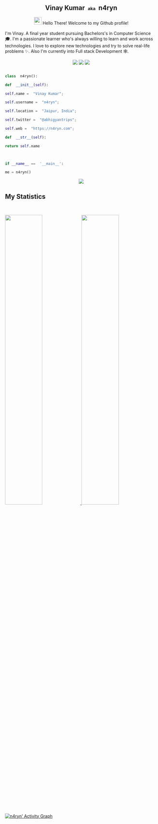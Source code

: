 
### <h2 align="center">Vinay Kumar &nbsp;<small><small>aka</small></small> &nbsp;n4ryn</h2>

<div align="center"><img src="https://media.giphy.com/media/hvRJCLFzcasrR4ia7z/giphy.gif" width="25px">
Hello There! Welcome to my Github profile!</div>
<br/>
I'm Vinay. A final year student pursuing Bachelors's in Computer Science 🎓. I'm a passionate learner who's always willing to learn and work across technologies. I love to explore new technologies and try to solve real-life problems ✨. Also I'm currently into Full stack Development 🕸️.
  

<br>

  

<p>

<div align="center">

<img  src="https://img.shields.io/badge/-HTML-c58545?style=for-the-badge&logo=html5&logoColor=c58545&labelColor=282828">

<img  src="https://img.shields.io/badge/-CSS-d1a01f?style=for-the-badge&logo=css3&logoColor=d1a01f&labelColor=282828">

<img  src="https://img.shields.io/badge/-Python-98b982?style=for-the-badge&logo=python&logoColor=98b982&labelColor=282828">

</div>

</p>

  

```python

class  n4ryn():

def  __init__(self):

self.name =  "Vinay Kumar";

self.username =  "n4ryn";

self.location =  "Jaipur, India";

self.twitter =  "@abhigyantrips";

self.web =  "https://n4ryn.com";

def  __str__(self):

return self.name

  

if __name__ ==  '__main__':

me = n4ryn()

```

  

<div align="center">

<a  href="https://open.spotify.com/user/cggf2l2oc3jlpwpfwk0p2wgjx">

<img  src="https://readme-spotify-tingz.vercel.app/api/now-playing">

</a>

</div>
  
  
## My Statistics

<br/>

<p align="left">

<a  href="https://n4ryn.com/">

<img  width="49.5%"  src="https://github-readme-stats.vercel.app/api?username=n4ryn&show_icons=true&theme=gruvbox&hide_border=true" />

<img  width="49.5%"  src="https://github-readme-streak-stats.herokuapp.com/?user=n4ryn&theme=gruvbox&hide_border=true" />

</a>

</p>

<br>

  

[![n4ryn' Activity Graph](https://activity-graph.herokuapp.com/graph?username=n4ryn&custom_title=Vinay%20Kumar's%20Contribution%20Graph&theme=gruvbox&bg_color=282828&hide_border=true&line=d1a01f&point=c58545)](https://n4ryn.com/)
